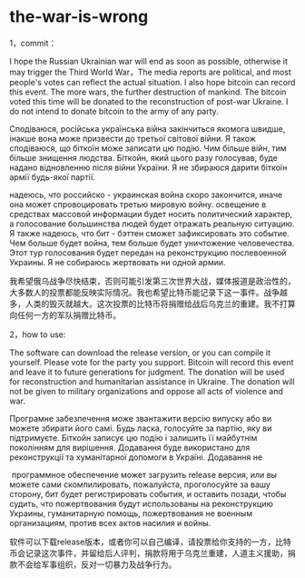 # the-war-is-wrong
1，commit：

I hope the Russian Ukrainian war will end as soon as possible, otherwise it may trigger the Third World War，The media reports are political, and most people's votes can reflect the actual situation. I also hope bitcoin can record this event. The more wars, the further destruction of mankind. The bitcoin voted this time will be donated to the reconstruction of post-war Ukraine. I do not intend to donate bitcoin to the army of any party.

Сподіваюся, російська українська війна закінчиться якомога швидше, інакше вона може призвести до третьої світової війни. Я також сподіваюся, що біткоїн може записати цю подію. Чим більше війн, тим більше знищення людства. Біткойн, який цього разу голосував, буде надано відновленню після війни України. Я не збираюся дарити біткоїн армії будь-якої партії.

надеюсь, что российско - украинская война скоро закончится, иначе она может спровоцировать третью мировую войну. освещение в средствах массовой информации будет носить политический характер, а голосование большинства людей будет отражать реальную ситуацию. Я также надеюсь, что бит - бэттен сможет зафиксировать это событие. Чем больше будет война, тем больше будет уничтожение человечества. Этот тур голосования будет передан на реконструкцию послевоенной Украины. Я не собираюсь жертвовать ни одной армии.

我希望俄乌战争尽快结束，否则可能引发第三次世界大战，媒体报道是政治性的，大多数人的投票都能反映实际情况。我也希望比特币能记录下这一事件。战争越多，人类的毁灭就越大。这次投票的比特币将捐赠给战后乌克兰的重建。我不打算向任何一方的军队捐赠比特币。


2，how to use:

The software can download the release version, or you can compile it yourself. Please vote for the party you support. Bitcoin will record this event and leave it to future generations for judgment. The donation will be used for reconstruction and humanitarian assistance in Ukraine. The donation will not be given to military organizations and oppose all acts of violence and war.

Програмне забезпечення може звантажити версію випуску або ви можете збирати його самі. Будь ласка, голосуйте за партію, яку ви підтримуєте. Біткойн записує цю подію і залишить її майбутнім поколінням для вирішення. Додавання буде використано для реконструкції та хуманітарної допомоги в Україні. Додавання не

 программное обеспечение может загрузить release версия, или вы можете сами скомпилировать, пожалуйста, проголосуйте за вашу сторону, бит будет регистрировать события, и оставить позади, чтобы судить, что пожертвования будут использованы на реконструкцию Украины, гуманитарную помощь, пожертвования не военным организациям, против всех актов насилия и войны. 
 
 软件可以下载release版本，或者你可以自己编译，请投票给你支持的一方，比特币会记录这次事件，并留给后人评判，捐款将用于乌克兰重建，人道主义援助，捐款不会给军事组织，反对一切暴力及战争行为。
